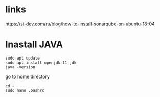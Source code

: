 # links

https://si-dev.com/ru/blog/how-to-install-sonarqube-on-ubuntu-18-04


# Inastall JAVA

    sudo apt update
    sudo apt install openjdk-11-jdk
    java -version

go to home directory

    cd ~
    sudo nano .bashrc


